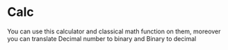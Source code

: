 # Calc

You can use this calculator and classical math function on them, moreover you can translate Decimal number to binary and Binary to decimal
